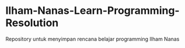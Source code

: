 # Ilham-Nanas-Learn-Programming-Resolution
Repository untuk menyimpan rencana belajar programming Ilham Nanas
